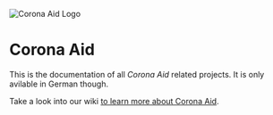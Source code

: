 ![Corona Aid Logo](https://user-images.githubusercontent.com/37160523/84581280-fc464f80-addf-11ea-93a9-fb5daec67018.jpg)

# Corona Aid
This is the documentation of all *Corona Aid* related projects. It is only avilable in German though.

Take a look into our wiki [to learn more about Corona Aid](https://github.com/StudentsAgainstCovid19/corona-aid-docs/wiki).
